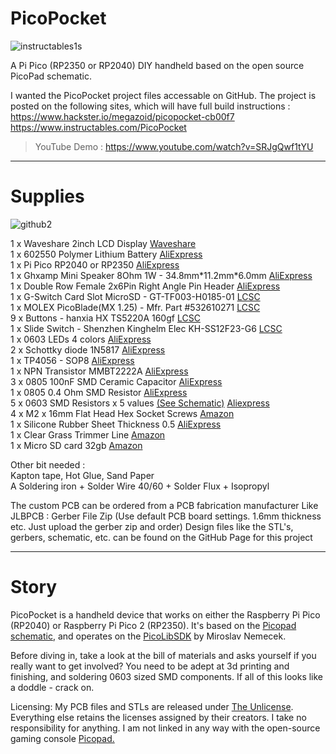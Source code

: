 # PicoPocket

![instructables1s](https://github.com/user-attachments/assets/68e71f5b-aba1-48d3-aa38-4c6065e3b26e)

A Pi Pico (RP2350 or RP2040) DIY handheld based on the open source PicoPad schematic.

I wanted the PicoPocket project files accessable on GitHub. The project is posted on the following sites, which will have full build instructions :  
https://www.hackster.io/megazoid/picopocket-cb00f7  
https://www.instructables.com/PicoPocket  

> YouTube Demo : https://www.youtube.com/watch?v=SRJgQwf1tYU
  
________________________________________________________________  
  
# Supplies

![github2](https://github.com/user-attachments/assets/fc845ee8-5117-49df-b2e4-5d226432800c)


1 x Waveshare 2inch LCD Display [Waveshare](https://www.waveshare.com/2inch-lcd-module.htm)  
1 x 602550 Polymer Lithium Battery [AliExpress](https://vi.aliexpress.com/item/1005006898814536.html)  
1 x Pi Pico RP2040 or RP2350 [AliExpress](https://vi.aliexpress.com/w/wholesale-Pi-Pico-rp2350.html)  
1 x Ghxamp Mini Speaker 8Ohm 1W - 34.8mm\*11.2mm\*6.0mm [AliExpress](https://vi.aliexpress.com/item/33035261832.html)  
1 x Double Row Female 2x6Pin Right Angle Pin Header [AliExpress](https://vi.aliexpress.com/item/1005001340091287.html)  
1 x G-Switch Card Slot MicroSD - GT-TF003-H0185-01 [LCSC](https://lcsc.com/product-detail/SD-Card-Memory-Card-Connector_G-Switch-GT-TF003-H0185-01_C5155563.html)  
1 x MOLEX PicoBlade(MX 1.25) - Mfr. Part #532610271 [LCSC](https://lcsc.com/product-detail/Wire-To-Board-Connector_MOLEX-532610271_C177225.html)  
9 x Buttons - hanxia HX TS5220A 160gf [LCSC](https://lcsc.com/product-detail/Tactile-Switches_hanxia-HX-TS5220A-160gf_C5340185.html)  
1 x Slide Switch - Shenzhen Kinghelm Elec KH-SS12F23-G6 [LCSC](https://lcsc.com/product-detail/Slide-Switches_Shenzhen-Kinghelm-Elec-KH-SS12F23-G6_C5274466.html)  
1 x 0603 LEDs 4 colors [AliExpress](https://vi.aliexpress.com/item/1005005431944057.html)  
2 x Schottky diode 1N5817 [AliExpress](https://vi.aliexpress.com/item/1005001835967051.html)  
1 x TP4056 - SOP8 [AliExpress](https://vi.aliexpress.com/item/1005002806456248.html)  
1 x NPN Transistor MMBT2222A [AliExpress](https://www.aliexpress.com/w/wholesale-MMBT2222A.html?)  
3 x 0805 100nF SMD Ceramic Capacitor [AliExpress](https://vi.aliexpress.com/item/1005005690917856.html)  
1 x 0805 0.4 Ohm SMD Resistor [AliExpress](https://vi.aliexpress.com/item/1005002991938153.html)  
5 x 0603 SMD Resistors x 5 values [(See Schematic)](https://github.com/Megazoids-Hut/Picopocket/blob/main/schematic/schematic_picopocket_2024-10-22.png) [Aliexpress](https://vi.aliexpress.com/item/1005006301580629.html?)  
4 x M2 x 16mm Flat Head Hex Socket Screws [Amazon](https://www.amazon.co.uk/FandWay-Countersunk-Machine-Washers-Assortment/dp/B0B7JLDV6V/?th=1)  
1 x Silicone Rubber Sheet Thickness 0.5 [AliExpress](https://vi.aliexpress.com/item/1005006921978058.html)  
1 x Clear Grass Trimmer Line [Amazon](https://www.amazon.co.uk/Oregon-69-482-CL-Round-Strimmer-Trimmers/dp/B07SQKP6B3/)  
1 x Micro SD card 32gb [Amazon](https://www.amazon.com/dp/B0C1Y87VT3?th=1)  

Other bit needed :  
Kapton tape, Hot Glue, Sand Paper  
A Soldering iron + Solder Wire 40/60 + Solder Flux + Isopropyl  

The custom PCB can be ordered from a PCB fabrication manufacturer Like JLBPCB : Gerber File Zip (Use default PCB board settings. 1.6mm thickness etc. Just upload the gerber zip and order)
Design files like the STL's, gerbers, schematic, etc. can be found on the GitHub Page for this project
  
________________________________________________________________  
  
# Story

PicoPocket is a handheld device that works on either the Raspberry Pi Pico (RP2040) or Raspberry Pi Pico 2 (RP2350). It's based on the [Picopad schematic](https://picopad.eu/en/), and operates on the [PicoLibSDK](http://www.breatharian.eu/hw/picolibsdk/index_en.html) by Miroslav Nemecek.  

Before diving in, take a look at the bill of materials and asks yourself if you really want to get involved? You need to be adept at 3d printing and finishing, and soldering 0603 sized SMD components. If all of this looks like a doddle - crack on.  

Licensing: My PCB files and STLs are released under [The Unlicense](https://unlicense.org/). Everything else retains the licenses assigned by their creators. I take no responsibility for anything. I am not linked in any way with the open-source gaming console [Picopad.](https://picopad.eu/en/)
